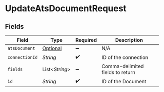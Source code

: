# UpdateAtsDocumentRequest


## Fields

| Field                                                       | Type                                                        | Required                                                    | Description                                                 |
| ----------------------------------------------------------- | ----------------------------------------------------------- | ----------------------------------------------------------- | ----------------------------------------------------------- |
| `atsDocument`                                               | [Optional<AtsDocument>](../../models/shared/AtsDocument.md) | :heavy_minus_sign:                                          | N/A                                                         |
| `connectionId`                                              | *String*                                                    | :heavy_check_mark:                                          | ID of the connection                                        |
| `fields`                                                    | List<*String*>                                              | :heavy_minus_sign:                                          | Comma-delimited fields to return                            |
| `id`                                                        | *String*                                                    | :heavy_check_mark:                                          | ID of the Document                                          |
